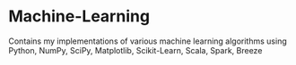 # Machine-Learning
Contains my implementations of various machine learning algorithms using Python, NumPy, SciPy, Matplotlib, Scikit-Learn, Scala, Spark, Breeze
